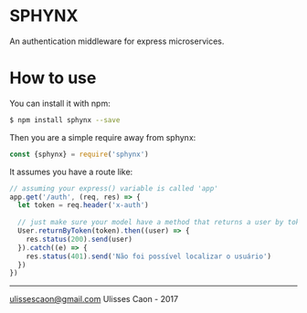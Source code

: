 # SPHYNX

An authentication middleware for express microservices.

# How to use

You can install it with npm:


```bash
$ npm install sphynx --save

```

Then you are a simple require away from sphynx:

```javascript
const {sphynx} = require('sphynx')
```

It assumes you have a route like:

```javascript
// assuming your express() variable is called 'app'
app.get('/auth', (req, res) => {
  let token = req.header('x-auth')
    
  // just make sure your model have a method that returns a user by token
  User.returnByToken(token).then((user) => {
    res.status(200).send(user)
  }).catch((e) => {
    res.status(401).send('Não foi possível localizar o usuário')
  })
})

```

---

ulissescaon@gmail.com
Ulisses Caon - 2017
